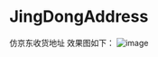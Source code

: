 # JingDongAddress
仿京东收货地址
效果图如下：
![image](https://github.com/shaoyu0829/JingDongAddress/app/src/main/res/drawable/show.jpg)
